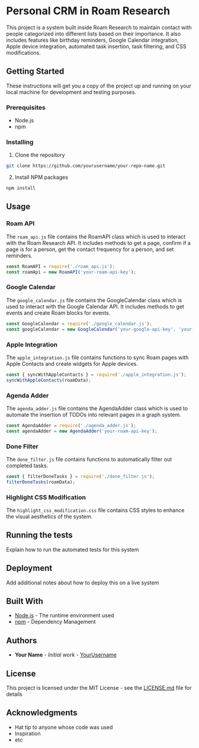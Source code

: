 # Personal CRM in Roam Research

This project is a system built inside Roam Research to maintain contact with people categorized into different lists based on their importance. It also includes features like birthday reminders, Google Calendar integration, Apple device integration, automated task insertion, task filtering, and CSS modifications.

## Getting Started

These instructions will get you a copy of the project up and running on your local machine for development and testing purposes.

### Prerequisites

- Node.js
- npm

### Installing

1. Clone the repository
```bash
git clone https://github.com/yourusername/your-repo-name.git
```

2. Install NPM packages
```bash
npm install
```

## Usage

### Roam API

The `roam_api.js` file contains the RoamAPI class which is used to interact with the Roam Research API. It includes methods to get a page, confirm if a page is for a person, get the contact frequency for a person, and set reminders.

```javascript
const RoamAPI = require('./roam_api.js');
const roamApi = new RoamAPI('your-roam-api-key');
```

### Google Calendar

The `google_calendar.js` file contains the GoogleCalendar class which is used to interact with the Google Calendar API. It includes methods to get events and create Roam blocks for events.

```javascript
const GoogleCalendar = require('./google_calendar.js');
const googleCalendar = new GoogleCalendar('your-google-api-key', 'your-roam-api-key');
```

### Apple Integration

The `apple_integration.js` file contains functions to sync Roam pages with Apple Contacts and create widgets for Apple devices.

```javascript
const { syncWithAppleContacts } = require('./apple_integration.js');
syncWithAppleContacts(roamData);
```

### Agenda Adder

The `agenda_adder.js` file contains the AgendaAdder class which is used to automate the insertion of TODOs into relevant pages in a graph system.

```javascript
const AgendaAdder = require('./agenda_adder.js');
const agendaAdder = new AgendaAdder('your-roam-api-key');
```

### Done Filter

The `done_filter.js` file contains functions to automatically filter out completed tasks.

```javascript
const { filterDoneTasks } = require('./done_filter.js');
filterDoneTasks(roamData);
```

### Highlight CSS Modification

The `highlight_css_modification.css` file contains CSS styles to enhance the visual aesthetics of the system.

## Running the tests

Explain how to run the automated tests for this system

## Deployment

Add additional notes about how to deploy this on a live system

## Built With

* [Node.js](https://nodejs.org/) - The runtime environment used
* [npm](https://www.npmjs.com/) - Dependency Management

## Authors

* **Your Name** - *Initial work* - [YourUsername](https://github.com/yourusername)

## License

This project is licensed under the MIT License - see the [LICENSE.md](LICENSE.md) file for details

## Acknowledgments

* Hat tip to anyone whose code was used
* Inspiration
* etc
